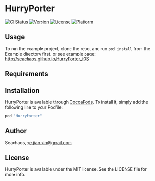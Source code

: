 # HurryPorter

[![CI Status](http://img.shields.io/travis/Seachaos/HurryPorter_iOS.svg?style=flat)](https://travis-ci.org/Seachaos/HurryPorter_iOS)
[![Version](https://img.shields.io/cocoapods/v/HurryPorter.svg?style=flat)](http://cocoapods.org/pods/HurryPorter)
[![License](https://img.shields.io/cocoapods/l/HurryPorter.svg?style=flat)](http://cocoapods.org/pods/HurryPorter)
[![Platform](https://img.shields.io/cocoapods/p/HurryPorter.svg?style=flat)](http://cocoapods.org/pods/HurryPorter)

## Usage

To run the example project, clone the repo, and run `pod install` from the Example directory first.
or see example page:  http://seachaos.github.io/HurryPorter_iOS

## Requirements

## Installation

HurryPorter is available through [CocoaPods](http://cocoapods.org). To install
it, simply add the following line to your Podfile:

```ruby
pod "HurryPorter"
```

## Author

Seachaos, ye.jian.yin@gmail.com

## License

HurryPorter is available under the MIT license. See the LICENSE file for more info.
